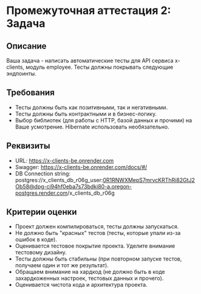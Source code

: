 # Промежуточная аттестация 2: Задача

## Описание

Ваша задача - написать автоматические тесты для API сервиса x-clients, модуль employee. Тесты должны покрывать следующие эндпоинты.

## Требования

- Тесты должны быть как позитивными, так и негативными.
- Тесты должны быть контрактными и в бизнес-логику.
- Выбор библиотек (для работы с HTTP, базой данных и прочими) на Ваше усмотрение. Hibernate использовать необязательно.

## Реквизиты

- URL: https://x-clients-be.onrender.com
- Swagger: https://x-clients-be.onrender.com/docs/#/
- DB Connection string: postgres://x_clients_db_r06g_user:0R1RNWXMepS7mrvcKRThRi82GtJ2Ob58@dpg-cj94hf0eba7s73bdki80-a.oregon-postgres.render.com/x_clients_db_r06g

## Критерии оценки

- Проект должен компилироваться, тесты должны запускаться.
- Не должно быть "красных" тестов (тесты, которые упали из-за ошибок в коде).
- Оценивается тестовое покрытие проекта. Уделите внимание тестовому дизайну.
- Тесты должны быть стабильны (при повторном запуске тестов, получаем один и тот же результат).
- Обращаем внимание на хардкод (не должно быть в коде захардкоженных настроек, тестовых данных и прочего).
- Оценивается чистота кода и архитектура проекта.